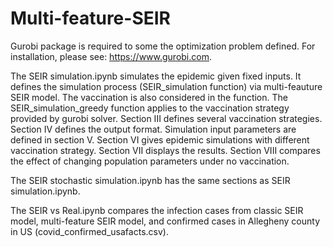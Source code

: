 # Multi-feature-SEIR

Gurobi package is required to some the optimization problem defined. For installation, please see: https://www.gurobi.com.

The SEIR simulation.ipynb simulates the epidemic given fixed inputs. It defines the simulation process (SEIR_simulation function) via multi-feauture SEIR model. The vaccination is also considered in the function. The SEIR_simulation_greedy function applies to the vaccination strategy provided by gurobi solver. Section III defines several vaccination strategies. Section IV defines the output format. Simulation input parameters are defined in section V.  Section VI gives epidemic simulations with different vaccination strategy. Section VII displays the results. Section VIII compares the effect of changing population parameters under no vaccination.

The SEIR stochastic simulation.ipynb has the same sections as SEIR simulation.ipynb.

The SEIR vs Real.ipynb compares the infection cases from classic SEIR model, multi-feature SEIR model, and confirmed cases in Allegheny county in US (covid_confirmed_usafacts.csv).
